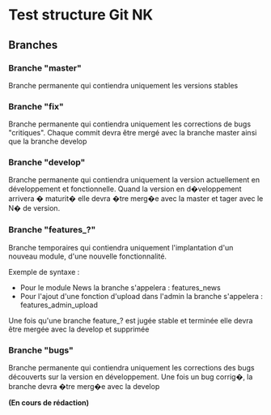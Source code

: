 # Test structure Git NK

## Branches

### Branche "master"

Branche permanente qui contiendra uniquement les versions stables

### Branche "fix"

Branche permanente qui contiendra uniquement les corrections de bugs "critiques". Chaque commit devra être mergé avec la branche master ainsi que la branche develop

### Branche "develop"

Branche permanente qui contiendra uniquement la version actuellement en développement et fonctionnelle. Quand la version en d�veloppement arrivera � maturit� elle devra �tre merg�e avec la master et tager avec le N� de version.

### Branche "features_?"

Branche temporaires qui contiendra uniquement l'implantation d'un nouveau module, d'une nouvelle fonctionnalité.

Exemple de syntaxe :

* Pour le module News la branche s'appelera : features_news
* Pour l'ajout d'une fonction d'upload dans l'admin la branche s'appelera : features_admin_upload

Une fois qu'une branche feature_? est jugée stable et terminée elle devra être mergée avec la develop et supprimée

### Branche "bugs"

Branche permanente qui contiendra uniquement les corrections des bugs découverts sur la version en développement. Une fois un bug corrig�, la branche devra �tre merg�e avec la develop

**(En cours de rédaction)**

